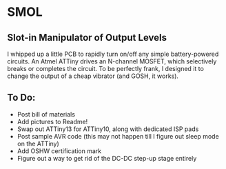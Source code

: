 # SMOL
## **S**lot-in **M**anipulator of **O**utput **L**evels

I whipped up a little PCB to rapidly turn on/off any simple battery-powered circuits. An Atmel ATTiny drives an N-channel MOSFET, which selectively breaks or completes the circuit. To be perfectly frank, I designed it to change the output of a cheap vibrator (and GOSH, it works).

## To Do:
- Post bill of materials
- Add pictures to Readme!
- Swap out ATTiny13 for ATTiny10, along with dedicated ISP pads
- Post sample AVR code (this may not happen till I figure out sleep mode on the ATTiny)
- Add OSHW certification mark
- Figure out a way to get rid of the DC-DC step-up stage entirely
